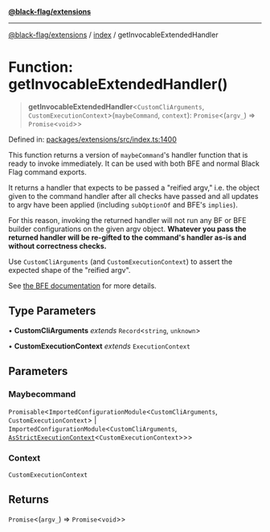 [**@black-flag/extensions**][1]

---

[@black-flag/extensions][1] / [index][2] / getInvocableExtendedHandler

# Function: getInvocableExtendedHandler()

> **getInvocableExtendedHandler**<`CustomCliArguments`, `CustomExecutionContext`>(`maybeCommand`, `context`): `Promise`<(`argv_`) => `Promise`<`void`>>

Defined in: [packages/extensions/src/index.ts:1400][3]

This function returns a version of `maybeCommand`'s handler function that is
ready to invoke immediately. It can be used with both BFE and normal Black
Flag command exports.

It returns a handler that expects to be passed a "reified argv," i.e. the
object given to the command handler after all checks have passed and all
updates to argv have been applied (including `subOptionOf` and BFE's
`implies`).

For this reason, invoking the returned handler will not run any BF or BFE
builder configurations on the given argv object. **Whatever you pass the
returned handler will be re-gifted to the command's handler as-is and without
correctness checks.**

Use `CustomCliArguments` (and `CustomExecutionContext`) to assert the
expected shape of the "reified argv".

See [the BFE
documentation][4]
for more details.

## Type Parameters

• **CustomCliArguments** _extends_ `Record`<`string`, `unknown`>

• **CustomExecutionContext** _extends_ `ExecutionContext`

## Parameters

### Maybecommand

`Promisable`<`ImportedConfigurationModule`<`CustomCliArguments`, `CustomExecutionContext`> | `ImportedConfigurationModule`<`CustomCliArguments`, [`AsStrictExecutionContext`][5]<`CustomExecutionContext`>>>

### Context

`CustomExecutionContext`

## Returns

`Promise`<(`argv_`) => `Promise`<`void`>>

[1]: ../../README.md
[2]: ../README.md
[3]: https://github.com/Xunnamius/black-flag/blob/1b1b5b597cf8302c1cc5affdd2e1dd9189034907/packages/extensions/src/index.ts#L1400
[4]: https://github.com/Xunnamius/black-flag-extensions?tab=readme-ov-file#getinvocableextendedhandler
[5]: ../type-aliases/AsStrictExecutionContext.md
